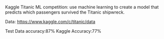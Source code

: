 Kaggle Titanic ML competition: use machine learning to create a model that predicts which passengers survived the Titanic shipwreck.

Data:
https://www.kaggle.com/c/titanic/data

Test Data accuracy:87%
Kaggle Accuracy:77%
